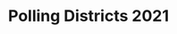 ---
schema: default
title: Polling Districts 2021
organization: South Ayrshire
notes: >-
    Areas depicting polling districts in South Ayrshire
resources:
  - name: Polling Districts 2021 FEATURE LAYER
  - url: >-
      
  - format: FEATURE LAYER
license: 
category:

  - elections
  - democracy
maintainer: South Ayrshire
maintainer_email: someone@example.com
---